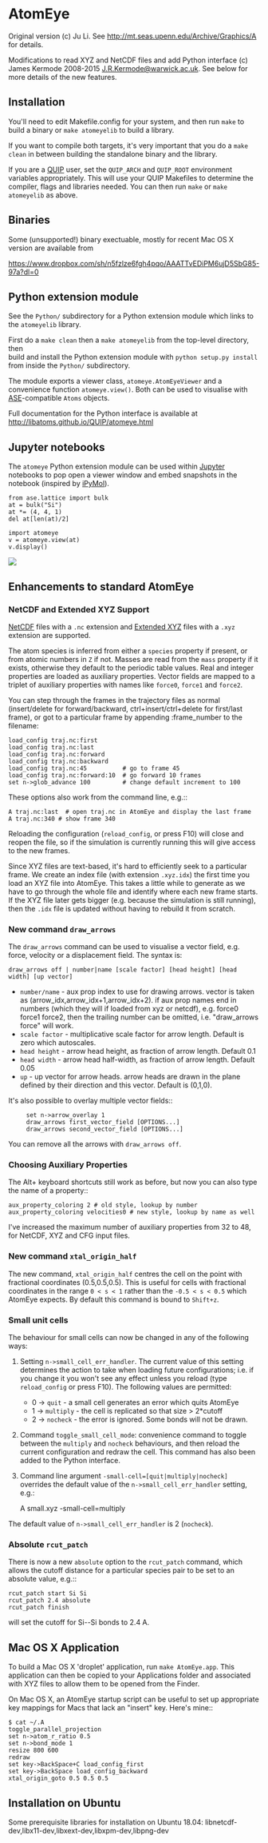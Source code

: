 # AtomEye 

Original version (c) Ju Li. 
See <http://mt.seas.upenn.edu/Archive/Graphics/A> for details.

Modifications to read XYZ and NetCDF files and add Python interface
(c) James Kermode 2008-2015 <J.R.Kermode@warwick.ac.uk>. See below for more details of the new features.

## Installation

You'll need to edit Makefile.config for your system, and then run
`make` to build a binary or `make atomeyelib` to build a library.

If you want to compile both targets, it's very important that you do a
`make clean` in between building the standalone binary and the library.

If you are a [QUIP](https://github.com/libAtoms/QUIP) user, set the `QUIP_ARCH` and `QUIP_ROOT` environment variables appropriately. This will use your QUIP Makefiles to determine the
compiler, flags and libraries needed. You can then run `make` or 
`make atomeyelib` as above.

## Binaries

Some (unsupported!) binary exectuable, mostly for recent Mac OS X version
are available from 

<https://www.dropbox.com/sh/n5fzlze6fgh4pqo/AAATTvEDiPM6ujD5SbG85-97a?dl=0>

## Python extension module

See the `Python/` subdirectory for a Python extension module which
links to the `atomeyelib` library. 

First do a `make clean` then a `make atomeyelib` from the top-level directory, then  
build and install the Python extension module with 
`python setup.py install` from inside the `Python/` subdirectory.

The module exports a viewer class, `atomeye.AtomEyeViewer` and a convenience 
function `atomeye.view()`. Both can be used to visualise with 
[ASE](https://wiki.fysik.dtu.dk/ase/)-compatible `Atoms` objects.

Full documentation for the Python interface is
available at <http://libatoms.github.io/QUIP/atomeye.html>

## Jupyter notebooks

The `atomeye` Python extension module can be used within 
[Jupyter](https://jupyter.org/) notebooks to pop open a viewer window and embed snapshots in the notebook (inspired by [iPyMol](https://github.com/cxhernandez/ipymol)).

    from ase.lattice import bulk
    at = bulk("Si")
    at *= (4, 4, 1)
    del at[len(at)/2]

    import atomeye
    v = atomeye.view(at)
    v.display()

![](./Python/example-notebook_2_0.png)

## Enhancements to standard AtomEye

### NetCDF and Extended XYZ Support

[NetCDF](http://jrkermode.co.uk/quippy/io.html#netcdf) files with a `.nc` extension and [Extended XYZ](http://jrkermode.co.uk/quippy/io.html#extendedxyz) files with a `.xyz` extension are supported.

The atom species is inferred from either a `species` property if present, or from atomic numbers in `Z` if not. Masses are read from the `mass` property if it exists, otherwise they default to the periodic table values. Real and integer properties are loaded as auxiliary properties. Vector fields are mapped to a triplet of auxiliary properties with names like `force0`, `force1` and `force2`.

You can step through the frames in the trajectory files as normal (insert/delete for forward/backward, ctrl+insert/ctrl+delete for first/last frame), or got to a particular frame by appending :frame_number to the filename:

    load_config traj.nc:first
    load_config traj.nc:last
    load_config traj.nc:forward
    load_config traj.nc:backward
    load_config traj.nc:45          # go to frame 45
    load_config traj.nc:forward:10  # go forward 10 frames
    set n->glob_advance 100         # change default increment to 100

These options also work from the command line, e.g.::

    A traj.nc:last  # open traj.nc in AtomEye and display the last frame
    A traj.nc:340 # show frame 340

Reloading the configuration (`reload_config`, or press F10) will close and reopen the file, so if the simulation is currently running this will give access to the new frames.

Since XYZ files are text-based, it's hard to efficiently seek to a particular frame. We create an index file (with extension `.xyz.idx`) the first time you load an XYZ file into AtomEye. This takes a little while to generate as we have to go through the whole file and identify where each new frame starts. If the XYZ file later gets bigger (e.g. because the simulation is still running), then the `.idx` file is updated without having to rebuild it from scratch.

### New command ``draw_arrows``

The ``draw_arrows`` command can be used to visualise a vector field, e.g. force, velocity or a displacement field. The syntax is:

    draw_arrows off | number|name [scale factor] [head height] [head width] [up vector]

- `number/name` - aux prop index to use for drawing arrows. vector is taken as (arrow_idx,arrow_idx+1,arrow_idx+2). if aux prop names end in numbers (which they will if     loaded from xyz or netcdf), e.g. force0 force1 force2, then the trailing number can be omitted, i.e. "draw_arrows force" will work.
- `scale factor` - multiplicative scale factor for arrow length. Default is zero which autoscales.
- `head height` - arrow head height, as fraction of arrow length. Default 0.1
- `head width` - arrow head half-width, as fraction of arrow length. Default 0.05
- `up` - up vector for arrow heads. arrow heads are drawn in the plane defined by their direction and this vector. Default is (0,1,0).

It's also possible to overlay multiple vector fields::

         set n->arrow_overlay 1
         draw_arrows first_vector_field [OPTIONS...]
         draw_arrows second_vector_field [OPTIONS...]

You can remove all the arrows with `draw_arrows off`.

### Choosing Auxiliary Properties

The Alt+ keyboard shortcuts still work as before, but now you can also type the name of a property::

    aux_property_coloring 2 # old style, lookup by number
    aux_property_coloring velocities0 # new style, lookup by name as well

I've increased the maximum number of auxiliary properties from 32 to 48, for NetCDF, XYZ and CFG input files.

### New command `xtal_origin_half`

The new command, `xtal_origin_half` centres the cell on the point with fractional coordinates (0.5,0.5,0.5). This is useful for cells with fractional coordinates in the range `0 < s < 1` rather than the `-0.5 < s < 0.5` which AtomEye expects. By default this command is bound to `Shift+z`.

### Small unit cells

The behaviour for small cells can now be changed in any of the following ways:

1. Setting `n->small_cell_err_handler`. The current value of this setting determines the action to take when loading future configurations; i.e. if you change it you won't see any effect unless you reload (type `reload_config` or press F10). The following values are permitted:

    * 0 -> `quit` - a small cell generates an error which quits AtomEye
    * 1 -> `multiply` - the cell is replicated so that size > 2*cutoff
    * 2 -> `nocheck` - the error is ignored. Some bonds will not be drawn.

2. Command `toggle_small_cell_mode`: convenience command to toggle between the `multiply` and `nocheck` behaviours, and then reload the current configuration and redraw the cell. This command has also been added to the Python interface.

3. Command line argument `-small-cell=[quit|multiply|nocheck]` overrides the default value of the `n->small_cell_err_handler` setting, e.g.:

    A small.xyz -small-cell=multiply

The default value of `n->small_cell_err_handler` is 2 (`nocheck`).

### Absolute ``rcut_patch``

There is now a new `absolute` option to the `rcut_patch` command, which allows the cutoff distance for a particular species pair to be set to an absolute value, e.g.::

    rcut_patch start Si Si
    rcut_patch 2.4 absolute
    rcut_patch finish

will set the cutoff for Si--Si bonds to 2.4 A.

## Mac OS X Application

To build a Mac OS X 'droplet' application, run `make AtomEye.app`. This application can then be copied to your Applications folder and associated with XYZ files to allow them to be opened from the Finder.

On Mac OS X, an AtomEye startup script can be useful to set up appropriate key mappings for Macs that lack an "insert" key. Here's mine::

    $ cat ~/.A
    toggle_parallel_projection
    set n->atom_r_ratio 0.5
    set n->bond_mode 1
    resize 800 600
    redraw
    set key->BackSpace+C load_config_first
    set key->BackSpace load_config_backward
    xtal_origin_goto 0.5 0.5 0.5

## Installation on Ubuntu
Some prerequisite libraries for installation on Ubuntu 18.04:
libnetcdf-dev,libx11-dev,libxext-dev,libxpm-dev,libpng-dev
